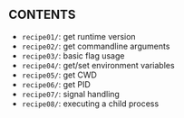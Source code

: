 CONTENTS
---

+ `recipe01/`: get runtime version
+ `recipe02/`: get commandline arguments
+ `recipe03/`: basic flag usage
+ `recipe04/`: get/set environment variables
+ `recipe05/`: get CWD
+ `recipe06/`: get PID
+ `recipe07/`: signal handling
+ `recipe08/`: executing a child process

